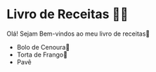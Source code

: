# Livro de Receitas :man_cook:



Olá! Sejam Bem-vindos ao meu livro de receitas:wave:

- Bolo de Cenoura:carrot:
- Torta de Frango:chicken:
- Pavê

